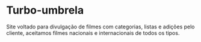 # Turbo-umbrela
Site voltado para divulgação de filmes com categorias, listas e adições pelo cliente, aceitamos filmes nacionais e internacionais de todos os tipos.
